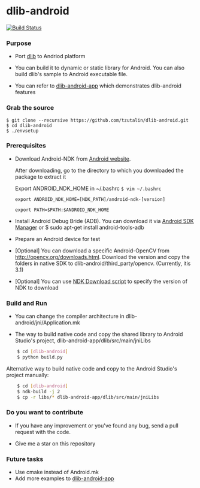 # dlib-android

[![Build Status](https://travis-ci.org/tzutalin/dlib-android.png)](https://travis-ci.org/tzutalin/dlib-android)

### Purpose
* Port [dlib](http://dlib.net/) to Andriod platform

* You can build it to dynamic or static library for Android. You can also build dlib's sample to Android executable file.

* You can refer to [dlib-android-app](https://github.com/tzutalin/dlib-android-app) which demonstrates dlib-android features

### Grab the source

    $ git clone --recursive https://github.com/tzutalin/dlib-android.git
    $ cd dlib-android
    $ ./envsetup

### Prerequisites
* Download Android-NDK from [Android website](https://developer.android.com/ndk/downloads/index.html).

	 After downloading, go to the directory to which you downloaded the package to extract it

	 Export ANDROID_NDK_HOME in ~/.bashrc
     `$ vim ~/.bashrc`

	`export ANDROID_NDK_HOME=[NDK_PATH]/android-ndk-[version]`

    `export PATH=$PATH:$ANDROID_NDK_HOME`

* Install Android Debug Bride (ADB). You can download it via [Android SDK Manager](https://developer.android.com/sdk/installing/index.html) or $ sudo apt-get install android-tools-adb

* Prepare an Android device for test

* [Optional] You can download a specific Android-OpenCV from http://opencv.org/downloads.html.  Download the version and copy the folders in native SDK to dlib-android/third_party/opencv. (Currently, itis 3.1)

* [Optional] You can use [NDK Download script](https://github.com/tzutalin/android-ndk-downloader) to specify the version of NDK to download

### Build and Run
* You can change the compiler architecture in dlib-android/jni/Application.mk

* The way to build native code and copy the shared library to Android Studio's project, dlib-android-app/dlib/src/main/jniLibs

```sh
    $ cd [dlib-android]
    $ python build.py
```

Alternative way to build native code and copy to the Android Studio's project manually:
```sh
    $ cd [dlib-android]
    $ ndk-build -j 2
    $ cp -r libs/* dlib-android-app/dlib/src/main/jniLibs
```

### Do you want to contribute
 * If you have any improvement or you've found any bug, send a pull request with the code.

 * Give me a star on this repository

### Future tasks
* Use cmake instead of Android.mk
* Add more examples to [dlib-android-app](https://github.com/tzutalin/dlib-android-app)

